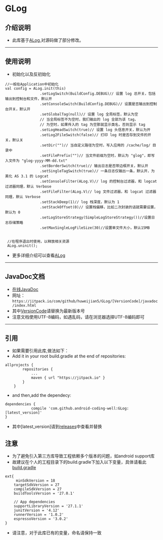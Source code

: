 # GLog
## 介绍说明
* 此库基于[ALog](https://github.com/Blankj/ALog),对源码做了部分修改。
---
## 使用说明
* 初始化以及反初始化
```
//一般在Application中初始化
val config = ALog.init(this)
                .setLogSwitch(BuildConfig.DEBUG)// 设置 log 总开关，包括输出到控制台和文件，默认开
                .setConsoleSwitch(BuildConfig.DEBUG)// 设置是否输出到控制台开关，默认开
                .setGlobalTag(null)// 设置 log 全局标签，默认为空
                // 当全局标签不为空时，我们输出的 log 全部为该 tag，
                // 为空时，如果传入的 tag 为空那就显示类名，否则显示 tag
                .setLogHeadSwitch(true)// 设置 log 头信息开关，默认为开
                .setLog2FileSwitch(false)// 打印 log 时是否存到文件的开关，默认关
                .setDir("")// 当自定义路径为空时，写入应用的 /cache/log/ 目录中
                .setFilePrefix("")// 当文件前缀为空时，默认为 "glog"，即写入文件为 "glog-yyyy-MM-dd.txt"
                .setBorderSwitch(true)// 输出日志是否带边框开关，默认开
                .setSingleTagSwitch(true)// 一条日志仅输出一条，默认开，为美化 AS 3.1 的 Logcat
                .setConsoleFilter(ALog.V)// log 的控制台过滤器，和 logcat 过滤器同理，默认 Verbose
                .setFileFilter(ALog.V)// log 文件过滤器，和 logcat 过滤器同理，默认 Verbose
                .setStackDeep(1)// log 栈深度，默认为 1
                .setStackOffset(0)// 设置栈偏移，比如二次封装的话就需要设置，默认为 0
                .setLogStoreStrategy(SimpleLogStoreStrategy())//设置日志存储策略
                .setMaxSingleLogFileSize(30)//设置单文件大小，默认15MB


 //在程序退出时使用，以释放相关资源
 ALog.uninit();
```
* 更多详细介绍可以查看[ALog](https://github.com/Blankj/ALog)
---
## JavaDoc文档

* [在线JavaDoc](https://jitpack.io/com/github/huweijian5/GLog/1.0.0/javadoc/index.html)
* 网址：`https://jitpack.io/com/github/huweijian5/GLog/[VersionCode]/javadoc/index.html`
* 其中[VersionCode](https://github.com/huweijian5/GLog/releases)请替换为最新版本号
* 注意文档使用UTF-8编码，如遇乱码，请在浏览器选择UTF-8编码即可

---
## 引用

* 如果需要引用此库,做法如下：
* Add it in your root build.gradle at the end of repositories:
```
allprojects {
		repositories {
			...
			maven { url "https://jitpack.io" }
		}
	}
```
* and then,add the dependecy:
```
dependencies {
	        compile 'com.github.android-coding-well:GLog:[latest_version]'
}
```
* 其中[latest_version]请到[releases](https://github.com/huweijian5/GLog/releases)中查看并替换

## 注意
* 为了避免引入第三方库导致工程依赖多个版本的问题，如android support库
* 故建议在个人的工程目录下的build.gradle下加入以下变量，具体请看此[build.gradle](https://github.com/huweijian5/项目名称/blob/master/build.gradle)
```
ext{
     minSdkVersion = 18
    targetSdkVersion = 27
    compileSdkVersion = 27
    buildToolsVersion = '27.0.1'

    // App dependencies
    supportLibraryVersion = '27.1.1'
    junitVersion = '4.12'
    runnerVersion = '1.0.2'
    espressoVersion = '3.0.2'
}
```
* 请注意，对于此库已有的变量，命名请保持一致
